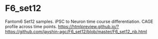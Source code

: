 # F6_set12
Fantom6 Set12 samples. iPSC to Neuron time course differentiation. CAGE profile across time points.
https://htmlpreview.github.io/?https://github.com/jayshin-agc/F6_set12/blob/master/F6_set12_nb.html
